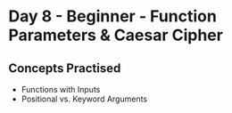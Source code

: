 # Day 8 - Beginner - Function Parameters & Caesar Cipher
## Concepts Practised
- Functions with Inputs
- Positional vs. Keyword Arguments